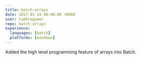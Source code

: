 ```yaml
---
title: batch-arrays
date: 2017-01-19 00:00:00 +0000
user: tumblegamer
repo: batch-arrays
experience:
  languages: [batch]
  platforms: [windows]
---
```

Added the high level programming feature of arrays into Batch.
